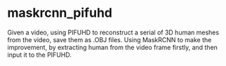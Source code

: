# maskrcnn_pifuhd
Given a video, using PIFUHD to reconstruct a serial of 3D human meshes from the video, save them as .OBJ files. 
Using MaskRCNN to make the improvement, by extracting human from the video frame firstly, and then input it to the PIFUHD. 
